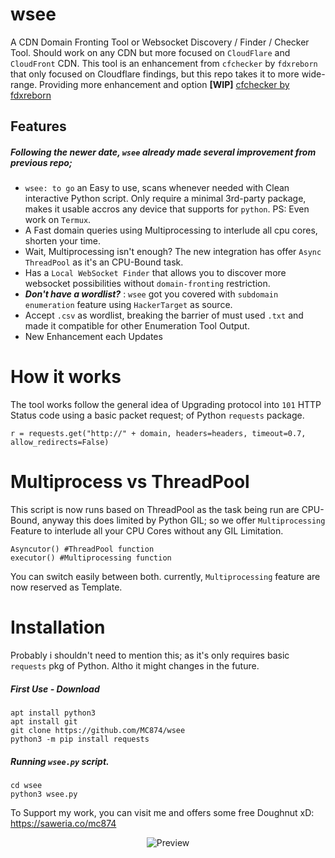 # wsee
A CDN Domain Fronting Tool or Websocket Discovery / Finder / Checker Tool. Should work on any CDN but more focused on `CloudFlare` and `CloudFront` CDN. This tool is an enhancement from `cfchecker` by `fdxreborn` that only focused on Cloudflare findings, but this repo takes it to more wide-range. Providing more enhancement and option **[WIP]**
[cfchecker by fdxreborn](https://github.com/fdxreborn/cfchecker)

## Features
##### Following the newer date, `wsee` already made several improvement from previous repo;
- `wsee: to go` an Easy to use, scans whenever needed with Clean interactive Python script. Only require a minimal 3rd-party package, makes it usable accros any device that supports for ```python```. PS: Even work on ```Termux```.
- A Fast domain queries using Multiprocessing to interlude all cpu cores, shorten your time.
- Wait, Multiprocessing isn't enough? The new integration has offer `Async ThreadPool` as it's an CPU-Bound task. 
- Has a `Local WebSocket Finder` that allows you to discover more websocket possibilities without `domain-fronting` restriction.
- ***Don't have a wordlist?*** : `wsee` got you covered with `subdomain enumeration` feature using `HackerTarget` as source.
- Accept `.csv` as wordlist, breaking the barrier of must used `.txt` and made it compatible for other Enumeration Tool Output.
- New Enhancement each Updates

# How it works
The tool works follow the general idea of Upgrading protocol into `101` HTTP Status code using a basic packet request; of Python `requests` package.
```
r = requests.get("http://" + domain, headers=headers, timeout=0.7, allow_redirects=False)
```

# Multiprocess vs ThreadPool
This script is now runs based on ThreadPool as the task being run are CPU-Bound, anyway this does limited by Python GIL; so we offer `Multiprocessing` Feature to interlude all your CPU Cores without any GIL Limitation.
```
Asyncutor() #ThreadPool function
executor() #Multiprocessing function
```
You can switch easily between both. currently, `Multiprocessing` feature are now reserved as Template.

# Installation
Probably i shouldn't need to mention this; as it's only requires basic `requests` pkg of Python. Altho it might changes in the future.
##### First Use - Download
```
apt install python3
apt install git
git clone https://github.com/MC874/wsee
python3 -m pip install requests
```
##### Running `wsee.py` script.
```
cd wsee
python3 wsee.py
```

To Support my work, you can visit me and offers some free Doughnut xD:
https://saweria.co/mc874

<p align="center"><img alt="Preview" src="https://i.postimg.cc/bYkbMnFQ/Screenshot-2022-05-23-16-40-37-84.jpg"></p>
